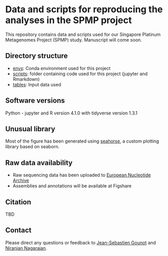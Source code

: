 # Data and scripts for reproducing the analyses in the SPMP project

This repository contains data and scripts used for our Singapore Platinum Metagenomes Project (SPMP) study. Manuscript will come soon.

## Directory structure

- [envs](envs): Conda environment used for this project
- [scripts](scripts): folder containing code used for this project (jupyter and Rmarkdown)
- [tables](tables): Input data used

## Software versions

Python - jupyter and R version 4.1.0 with tidyverse version 1.3.1 

## Unusual library

Most of the figure has been generated using [seahorse](https://github.com/jsgounot/Seahorse), a custom plotting library based on seaborn.
 
## Raw data availability

 - Raw sequencing data has been uploaded to [European Nucleotide Archive](https://www.ebi.ac.uk/ena/data/view/PRJEB49168)
 - Assemblies and annotations will be available at Figshare

## Citation

TBD

## Contact

Please direct any questions or feedback to [Jean-Sebastien Gounot](mailto:Jean-Sebastien@gis.a-star.edu.sg) and [Niranjan Nagarajan](mailto:nagarajann@gis.a-star.edu.sg).
